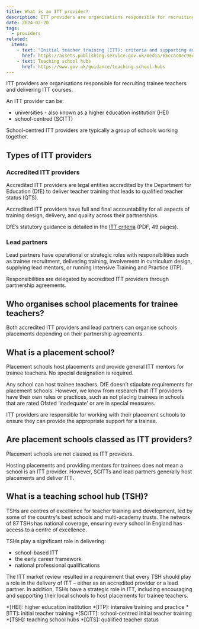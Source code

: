 ```yaml
---
title: What is an ITT provider?
description: ITT providers are organisations responsible for recruiting trainee teachers and delivering ITT courses
date: 2024-02-20
tags:
  - providers
related:
  items:
    - text: "Initial teacher training (ITT): criteria and supporting advice"
      href: https://assets.publishing.service.gov.uk/media/65ccac0ec96cf300126a3718/2024-25_ITT_criteria_and_supporting_advice.pdf
    - text: Teaching school hubs
      href: https://www.gov.uk/guidance/teaching-school-hubs
---
```


ITT providers are organisations responsible for recruiting trainee teachers and delivering ITT courses.

An ITT provider can be:

- universities - also known as a higher education institution (HEI)
- school-centred (SCITT)

School-centred ITT providers are typically a group of schools working together.

## Types of ITT providers

### Accredited ITT providers

Accredited ITT providers are legal entities accredited by the Department for Education (DfE) to deliver teacher training that leads to qualified teacher status (QTS).

Accredited ITT providers have full and final accountability for all aspects of training design, delivery, and quality across their partnerships.

DfE’s statutory guidance is detailed in the [ITT criteria](https://assets.publishing.service.gov.uk/media/64ef61b813ae15000d6e30c1/Initial_teacher_training_criteria_and_supporting_advice_2024_to_2025.pdf) (PDF, 49 pages).

### Lead partners

Lead partners have operational or strategic roles with responsibilities such as trainee recruitment, delivering training, involvement in curriculum design, supplying lead mentors, or running Intensive Training and Practice (ITP).

Responsibilities are delegated by accredited ITT providers through partnership agreements.

## Who organises school placements for trainee teachers?

Both accredited ITT providers and lead partners can organise schools placements depending on their partnership agreements.

## What is a placement school?

Placement schools host placements and provide general ITT mentors for trainee teachers. No special designation is required.

Any school can host trainee teachers. DfE doesn’t stipulate requirements for placement schools. However, we know from research that ITT providers have their own rules or practices, such as not placing trainees in schools that are rated Ofsted ‘inadequate’ or are in special measures.

ITT providers are responsible for working with their placement schools to ensure they can provide the appropriate support for a trainee.

## Are placement schools classed as ITT providers?

Placement schools are not classed as ITT providers.

Hosting placements and providing mentors for trainees does not mean a school is an ITT provider. However, SCITTs and lead partners generally host placements and deliver ITT.

## What is a teaching school hub (TSH)?

TSHs are centres of excellence for teacher training and development, led by some of the country's best schools and multi-academy trusts. The network of 87 TSHs has national coverage, ensuring every school in England has access to a centre of excellence.

TSHs play a significant role in delivering:

- school-based ITT
- the early career framework
- national professional qualifications

The ITT market review resulted in a requirement that every TSH should play a role in the delivery of ITT – either as an accredited provider or a lead partner. In addition, TSHs have a strategic role in ITT, including encouraging and supporting their local schools to host placements for trainee teachers.

*[HEI]: higher education institution
*[ITP]: intensive training and practice
*[ITT]: initial teacher training
*[SCITT]: school-centred initial teacher training
*[TSH]: teaching school hubs
*[QTS]: qualified teacher status

